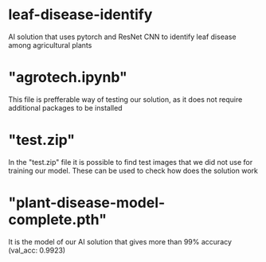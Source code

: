 # leaf-disease-identify
AI solution that uses pytorch and ResNet CNN to identify leaf disease among agricultural plants

# "agrotech.ipynb"
This file is prefferable way of testing our solution, as it does not require additional packages to be installed

# "test.zip"
In the "test.zip" file it is possible to find test images that we did not use for training our model. These can be used to check how does the solution work

# "plant-disease-model-complete.pth"
It is the model of our AI solution that gives more than 99% accuracy (val_acc: 0.9923)
